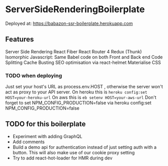 # ServerSideRenderingBoilerplate

Deployed at: https://babazon-ssr-boilerplate.herokuapp.com


## Features
Server Side Rendering
React Fiber
React Router 4
Redux (Thunk)
Isomorphic Javascript: Same Babel code on both Front and Back end
Code Splitting
Cache Busting
SEO optimisation via react-helmet
Materialise CSS

### TODO when deploying
Just set your host's URL as process.env.HOST , otherwise the server won't act as proxy to your API server.
On heroku this is `heroku config:set HOST=your-heroku-url`
On aws this is `eb setenv HOST=your-aws-url`
Don't forget to set NPM_CONFIG_PRODUCTION=false via heroku config:set NPM_CONFIG_PRODUCTION=false


## TODO for this boilerplate
* Experiment with adding GraphQL
* Add comments
* Build a demo api for authentication instead of just setting auth with a button. This will also make use of our cookie proxy setting
* Try to add react-hot-loader for HMR during dev

